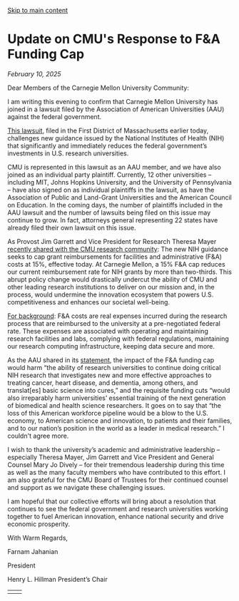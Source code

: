 [Skip to main content](https://www.cmu.edu/leadership/president/campus-comms/02-10-25#main-content)

# Update on CMU's Response to F&A Funding Cap

_February 10, 2025_

Dear Members of the Carnegie Mellon University Community:

I am writing this evening to confirm that Carnegie Mellon University has joined in a lawsuit filed by the Association of American Universities (AAU) against the federal government.

[This lawsuit](https://www.aau.edu/key-issues/legal-filings-submitted-aau-aplu-ace-and-universities-contesting-cuts-medical-research?sfmc_id=258311359&utm_campaign=2025-02-10+Update+on+response+to+F%26A+Funding+Cap&utm_id=605371&utm_medium=email&utm_source=sfmc&utm_term=This+lawsuit), filed in the First District of Massachusetts earlier today, challenges new guidance issued by the National Institutes of Health (NIH) that significantly and immediately reduces the federal government’s investments in U.S. research universities.

CMU is represented in this lawsuit as an AAU member, and we have also joined as an individual party plaintiff. Currently, 12 other universities – including MIT, Johns Hopkins University, and the University of Pennsylvania – have also signed on as individual plaintiffs in the lawsuit, as have the Association of Public and Land-Grant Universities and the American Council on Education. In the coming days, the number of plaintiffs included in the AAU lawsuit and the number of lawsuits being filed on this issue may continue to grow. In fact, attorneys general representing 22 states have already filed their own lawsuit on this issue.

As Provost Jim Garrett and Vice President for Research Theresa Mayer [recently shared with the CMU research community](https://www.cmu.edu/leadership/the-provost/campus-comms/2025/02-09.html?utm_source=sfmc&utm_medium=email&utm_campaign=2025-02-10+Update+on+response+to+F%26A+Funding+Cap&utm_term=recently+shared+with+the+CMU+research+community%3a&utm_id=605371&sfmc_id=258311359): The new NIH guidance seeks to cap grant reimbursements for facilities and administrative (F&A) costs at 15%, effective today. At Carnegie Mellon, a 15% F&A cap reduces our current reimbursement rate for NIH grants by more than two-thirds. This abrupt policy change would drastically undercut the ability of CMU and other leading research institutions to deliver on our mission and, in the process, would undermine the innovation ecosystem that powers U.S. competitiveness and enhances our societal well-being.

[For background](https://drive.google.com/file/d/1VtA0G_pk7PjVtAI5ehRdVtlH_qHV5YHK/view?utm_id=605371&sfmc_id=258311359): F&A costs are real expenses incurred during the research process that are reimbursed to the university at a pre-negotiated federal rate. These expenses are associated with operating and maintaining research facilities and labs, complying with federal regulations, maintaining our research computing infrastructure, keeping data secure and more.

As the AAU shared in its [statement](https://www.cmu.edu/leadership/president/campus-comms/2025/2025-2-10.html), the impact of the F&A funding cap would harm “the ability of research universities to continue doing critical NIH research that investigates new and more effective approaches to treating cancer, heart disease, and dementia, among others, and translat\[es\] basic science into cures,” and the requisite funding cuts “would also irreparably harm universities’ essential training of the next generation of biomedical and health science researchers. It goes on to say that “the loss of this American workforce pipeline would be a blow to the U.S. economy, to American science and innovation, to patients and their families, and to our nation’s position in the world as a leader in medical research.” I couldn't agree more.

I wish to thank the university’s academic and administrative leadership – especially Theresa Mayer, Jim Garrett and Vice President and General Counsel Mary Jo Dively – for their tremendous leadership during this time as well as the many faculty members who have contributed to this effort. I am also grateful for the CMU Board of Trustees for their continued counsel and support as we navigate these challenging issues.

I am hopeful that our collective efforts will bring about a resolution that continues to see the federal government and research universities working together to fuel American innovation, enhance national security and drive economic prosperity.

With Warm Regards,

Farnam Jahanian

President

Henry L. Hillman President’s Chair

|     |     |
| --- | --- |
|  |  |
